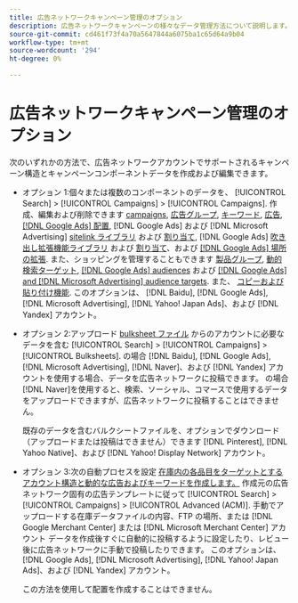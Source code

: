 ```yaml
---
title: 広告ネットワークキャンペーン管理のオプション
description: 広告ネットワークキャンペーンの様々なデータ管理方法について説明します。
source-git-commit: cd461f73f4a70a5647844a6075ba1c65d64a9b04
workflow-type: tm+mt
source-wordcount: '294'
ht-degree: 0%

---
```


# 広告ネットワークキャンペーン管理のオプション

次のいずれかの方法で、広告ネットワークアカウントでサポートされるキャンペーン構造とキャンペーンコンポーネントデータを作成および編集できます。

* オプション 1:個々または複数のコンポーネントのデータを、 [!UICONTROL Search] > [!UICONTROL Campaigns] > [!UICONTROL Campaigns]. 作成、編集および削除できます [campaigns](/help/search-social-commerce/campaign-management/campaigns/campaign-manage.md), [広告グループ](/help/search-social-commerce/campaign-management/campaigns/ad-group-manage.md), [キーワード](/help/search-social-commerce/campaign-management/campaigns/keyword-manage.md), [広告](/help/search-social-commerce/campaign-management/campaigns/ad-manage.md), [[!DNL Google Ads] 配置](/help/search-social-commerce/campaign-management/campaigns/placement-manage.md), [!DNL Google Ads] および [!DNL Microsoft Advertising] [sitelink ライブラリ](/help/search-social-commerce/campaign-management/campaigns/sitelink-extension-manage.md) および [割り当て](/help/search-social-commerce/campaign-management/campaigns/sitelink-extension-associate.md), [!DNL Google Ads] [吹き出し拡張機能ライブラリ](/help/search-social-commerce/campaign-management/campaigns/callout-extension-manage.md) および [割り当て](/help/search-social-commerce/campaign-management/campaigns/callout-extension-associate.md)、および [[!DNL Google Ads] 場所の拡張](/help/search-social-commerce/campaign-management/campaigns/location-extension-manage.md). また、ショッピングを管理することもできます [製品グループ](/help/search-social-commerce/campaign-management/campaigns/product-group-manage.md), [動的検索ターゲット](/help/search-social-commerce/campaign-management/campaigns/dynamic-search-target-manage.md), [[!DNL Google Ads] audiences](/help/search-social-commerce/campaign-management/campaigns/audience-about.md) および [[!DNL Google Ads] and [!DNL Microsoft Advertising] audience targets](/help/search-social-commerce/campaign-management/campaigns/audience-targets-manage.md). また、 [コピーおよび貼り付け機能](/help/search-social-commerce/campaign-management/campaigns/copy-paste.md). このオプションは、 [!DNL Baidu], [!DNL Google Ads], [!DNL Microsoft Advertising], [!DNL Yahoo! Japan Ads]、および [!DNL Yandex] アカウント。

* オプション 2:アップロード [bulksheet ファイル](/help/search-social-commerce/campaign-management/bulksheets/bulksheet-about.md) からのアカウントに必要なデータを含む [!UICONTROL Search] > [!UICONTROL Campaigns] > [!UICONTROL Bulksheets]. の場合 [!DNL Baidu], [!DNL Google Ads], [!DNL Microsoft Advertising], [!DNL Naver]、および [!DNL Yandex] アカウントを使用する場合、データを広告ネットワークに投稿できます。 の場合 [!DNL Naver]を使用すると、検索、ソーシャル、コマースで使用するデータをアップロードできますが、広告ネットワークに投稿することはできません。

   既存のデータを含むバルクシートファイルを、オプションでダウンロード（アップロードまたは投稿はできません）できます [!DNL Pinterest], [!DNL Yahoo Native]、および [!DNL Yahoo! Display Network] アカウント。

* オプション 3:次の自動プロセスを設定 [在庫内の各品目をターゲットとするアカウント構造と動的な広告およびキーワードを作成します。](/help/search-social-commerce/campaign-management/inventory-feeds/inventory-feeds-about.md) 作成元の広告ネットワーク固有の広告テンプレートに従って [!UICONTROL Search] > [!UICONTROL Campaigns] > [!UICONTROL  Advanced (ACM)]. 手動でアップロードする在庫データファイルの内容、FTP の場所、または [!DNL Google Merchant Center] または [!DNL Microsoft Merchant Center] アカウント データを作成後すぐに自動的に投稿するように設定したり、レビュー後に広告ネットワークに手動で投稿したりできます。 このオプションは、 [!DNL Google Ads], [!DNL Microsoft Advertising], [!DNL Yahoo! Japan Ads]、および [!DNL Yandex] アカウント。

   この方法を使用して配置を作成することはできません。
